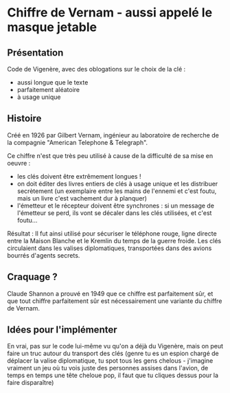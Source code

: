 # Chiffre de Vernam - aussi appelé le masque jetable

## Présentation
Code de Vigenère, avec des oblogations sur le choix de la clé :
- aussi longue que le texte
- parfaitement aléatoire
- à usage unique

## Histoire
Créé en 1926 par Gilbert Vernam, ingénieur au laboratoire de recherche de la compagnie "American Telephone & Telegraph".

Ce chiffre n'est que très peu utilisé à cause de la difficulté de sa mise en oeuvre :
- les clés doivent être extrêmement longues !
- on doit éditer des livres entiers de clés à usage unique et les distribuer secrètement (un exemplaire entre les mains de l'ennemi et c'est foutu, mais un livre c'est vachement dur à planquer)
- l'émetteur et le récepteur doivent être synchrones : si un message de l'émetteur se perd, ils vont se décaler dans les clés utilisées, et c'est foutu...

Résultat : Il fut ainsi utilisé pour sécuriser le téléphone rouge, ligne directe entre la Maison Blanche et le Kremlin du temps de la guerre froide. Les clés circulaient dans les valises diplomatiques, transportées dans des avions bourrés d'agents secrets. 

## Craquage ?
Claude Shannon a prouvé en 1949 que ce chiffre est parfaitement sûr, et que tout chiffre parfaitement sûr est nécessairement une variante du chiffre de Vernam. 


## Idées pour l'implémenter
En vrai, pas sur le code lui-même vu qu'on a déjà du Vigenère, mais on peut faire un truc autour du transport des clés (genre tu es un espion chargé de déplacer la valise diplomatique, tu spot tous les gens chelous - j'imagine vraiment un jeu où tu vois juste des personnes assises dans l'avion, de temps en temps une tête cheloue pop, il faut que tu cliques dessus pour la faire disparaître)